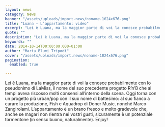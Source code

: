 ```yaml
---
layout: news
category: News
banner: "/assets/uploads/import.news/noname-1024x676.png"
title: "Luana – L’appartamento: video"
excerpt: "Lei è Luana, ma la maggior parte di voi la conosce probabilmente con lo pseudonimo di LaMiss, il nome del suo precedente progetto R’n’B che ai tempi aveva riscosso molti consensi all’interno della scena. Oggi torna con un progetto più urban/pop con il suo nome di battesimo: al suo fianco a curare la produzione, Fish [&hellip"
quote: ""
description: "Lei è Luana, ma la maggior parte di voi la conosce probabilmente con lo pseudonimo di LaMiss, il nome del suo precedente progetto R’n’B che ai tempi aveva riscosso molti consensi all’interno della scena. Oggi torna con un progetto più urban/pop con il suo nome di battesimo: al suo fianco a curare la produzione, Fish [&hellip"
keywords: ""
date: 2014-10-14T00:00:00.000+01:00
author: "Marta Blumi Tripodi"
cover: "/assets/uploads/import.news/noname-1024x676.png"
pagination:
  enabled: true

---
```


[](https://hotmc.com/wp-content/uploads/2014/10/noname.png)

Lei è Luana, ma la maggior parte di voi la conosce probabilmente con lo pseudonimo di LaMiss, il nome del suo precedente progetto R’n’B che ai tempi aveva riscosso molti consensi all’interno della scena. Oggi torna con un progetto più urban/pop con il suo nome di battesimo: al suo fianco a curare la produzione, Fish e Aquadrop di Doner Music, nonché Marco Zangirolami. L’appartamento è un brano fresco e molto gradevole che, anche se magari non rientra nei vostri gusti, sicuramente è un potenziale tormentone (in senso buono, naturalmente). Enjoy!